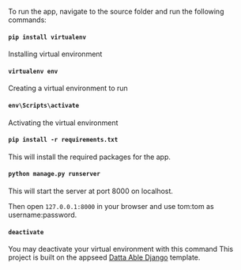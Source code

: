 To run the app, navigate to the source folder and run the following commands:

#### `pip install virtualenv`
Installing virtual environment

#### `virtualenv env`
Creating a virtual environment to run

#### `env\Scripts\activate`
Activating the virtual environment
#### `pip install -r requirements.txt`
This will install the required packages for the app.

#### `python manage.py runserver`
This will start the server at port 8000 on localhost.

Then open ```127.0.0.1:8000``` in your browser and use tom:tom as username:password.

#### `deactivate`
You may deactivate your virtual environment with this command
This project is built on the appseed [Datta Able Django](https://appseed.us/admin-dashboards/django-datta-able) template.

